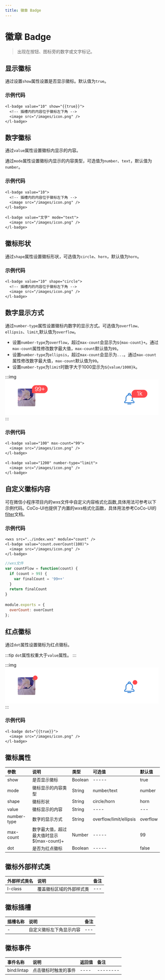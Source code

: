 ```yaml
---
title: 徽章 Badge
---
```


# <H2Icon/> 徽章 Badge

> 出现在按钮、图标旁的数字或文字标记。

## 显示徽标

通过设置`show`属性设置是否显示徽标。默认值为`true`。

### 示例代码

```wxml 
<l-badge value="10" show="{{true}}">
  <!-- 插槽内的内容位于徽标左下角 -->
  <image src="/images/icon.png" />
</l-badge>
```

## 数字徽标

通过`value`属性设置徽标内显示的内容。

通过`mode`属性设置徽标内显示的内容类型，可选值为`number`、`text`，默认值为`number`。

### 示例代码

```wxml 
<l-badge value="10">
  <!-- 插槽内的内容位于徽标左下角 -->
  <image src="/images/icon.png" />
</l-badge>

<l-badge value="文字" mode="text">
  <image src="/images/icon.png" />
</l-badge>
```

## 徽标形状

通过`shape`属性设置徽标形状，可选值为`circle`、`horn`，默认值为`horn`。

### 示例代码

```wxml 
<l-badge value="10" shape="circle">
  <!-- 插槽内的内容位于徽标左下角 -->
  <image src="/images/icon.png" />
</l-badge>
```

## 数字显示方式

通过`number-type`属性设置徽标内数字的显示方式。可选值为`overflow`、`ellipsis`、`limit`,默认值为`overflow`。

* 设置`number-type`为`overflow`，超过`max-count`会显示为`${max-count}+`。通过`max-count`属性修改数字最大值，`max-count`默认值为`99`。
* 设置`number-type`为`ellipsis`，超过`max-count`会显示为`...`。通过`max-count`属性修改数字最大值，`max-count`默认值为`99`。
* 设置`number-type`为`limit`时数字大于1000显示为`${value/1000}k`。

:::img
![height=100](/screenshots/badge/1.png)
:::

### 示例代码

```wxml
<l-badge value="100" max-count="99">
  <image src="/images/icon.png" />
</l-badge>
 
<l-badge value="1200" number-type="limit">
  <image src="/images/icon.png" />
</l-badge>
```

## 自定义徽标内容

可在微信小程序项目内的wxs文件中自定义内容格式化函数,具体用法可参考以下示例代码。CoCo-UI也提供了内置的wxs格式化函数，具体用法参考CoCo-UI的<a href="/filter/">filter</a>文档。

### 示例代码

```wxml 
<wxs src="../index.wxs" module="count" />
<l-badge value="count.overCount(100)">
  <image src="/images/icon.png" />
</l-badge>
```


```js
//wxs文件
var countFlow = function(count) {
  if (count > 99) {
    var finalCount = '99++'
  }
  return finalCount
}

module.exports = {
  overCount: overCount
};
```

## 红点徽标

通过`dot`属性设置徽标为红点徽标。

:::tip
`dot`属性权重大于`value`属性。
:::

:::img
![height=100](/screenshots/badge/2.png)
:::

### 示例代码

```wxml
<l-badge dot="{{true}}">
  <image src="/images/icon.png" />
</l-badge>
```

## 徽标属性
| 参数   | 说明   | 类型   | 可选值   | 默认值    | 
|:----|:----|:----|:----|:----|
| show   | 是否显示徽标   | Boolean   | -----   | true   | 
| mode   | 徽标显示的内容类型   | String   | number/text  | number   | 
| shape   | 徽标形状   | String   | circle/horn  | horn   | 
| value   |  徽标显示的内容  | String   | ----   | ---  | 
| number-type   |  数字的显示方式  | String   | overflow/limit/ellipsis  | overflow  | 
| max-count | 数字最大值，超过最大值时显示${max-count}+    | Number   | -----   | 99   | 
| dot  | 是否为红点徽标   | Boolean   | -----   | false   | 


## 徽标外部样式类

| 外部样式类名    | 说明    | 备注 |
| :--------- | :----------------- | :----- |
| l-class   | 覆盖徽标区域的外部样式类   | ---   | 

## 徽标插槽

| 插槽名称    | 说明    | 备注 |
| :--------- | :----------------- | :----- |
| -  | 自定义徽标左下角显示内容  | ---   | 

## 徽标事件

| 事件名称   | 说明   | 返回值   | 备注   | 
|:----|:----|:----|:----|
| bind:lintap   | 点击徽标时触发的事件   | ----   | --------   | 

  [1]: http://doc.mini.talelin.com/start/

<RightMenu />
